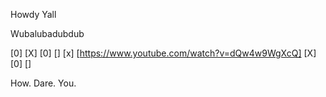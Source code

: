 Howdy Yall

Wubalubadubdub

[0] [X] [0]
[] [x] [https://www.youtube.com/watch?v=dQw4w9WgXcQ]
[X] [0] []

How. Dare. You. 
